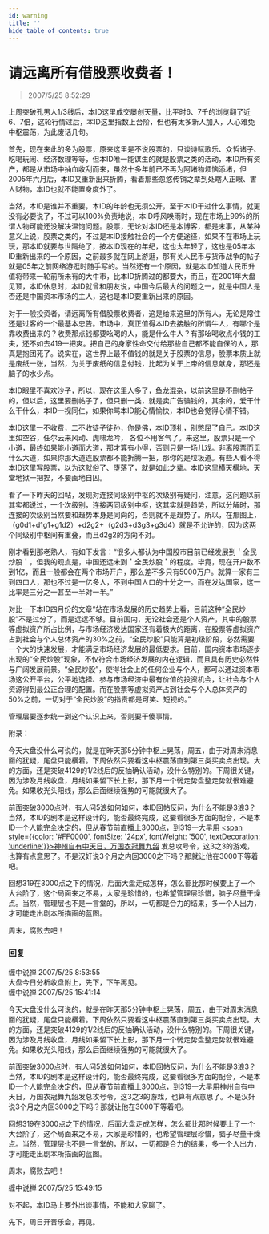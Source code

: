 ```yaml
---
id: warning
title: ''
hide_table_of_contents: true
---
```


# 请远离所有借股票收费者！

> 2007/5/25 8:52:29

上周突破孔男人1/3线后，本ID这里成交屡创天量，比平时6、7千的浏览翻了近6、7倍，这轮行情过后，本ID这里指数上台阶，但也有太多新人加入，人心难免中枢震荡，为此废话几句。

首先，现在来此的多为股票，原来这里是不说股票的，只谈诗赋歌乐、众哲诸子、吃喝玩闹、经济数理等等，但本ID唯一能谋生的就是股票之类的活动，本ID所有资产，都是从市场中抽血收刮而来，虽然十多年前已不再为阿堵物烦恼添堵，但2005年六月后，本ID又重新出来折腾，看着那些忽悠传销之辈到处瞎人正眼、害人财物，本ID也就不能置身度外了。

当然，本ID是谁并不重要，本ID的年龄也无须公开，至于本ID干过什么事情，就更没有必要说了，不过可以100%负责地说，本ID呼风唤雨时，现在市场上99%的所谓人物可能还没解决温饱问题。股票，无论对本ID还是本博客，都是末事，从某种意义上说，股票之类的，不过是本ID接触社会的一个方便途径，如果不在市场上玩玩，那本ID就要与世隔绝了，按本ID现在的年纪，这也太年轻了，这也是05年本ID重新出来的一个原因，之前最多就在网上游逛，那有关人民币与货币战争的帖子就是05年之前网络游逛时随手写的。当然还有一个原因，就是本ID知道人民币升值将带来一轮前所未有的大牛市，比本ID折腾过的都要大，而且，在2001年大盘见顶，本ID休息时，本ID就曾和朋友说，中国今后最大的问题之一，就是中国人是否还是中国资本市场的主人，这也是本ID要重新出来的原因。

对于一般投资者，请远离所有借股票收费者，这是给来这里的所有人，无论是常住还是过客的一个最基本忠告。市场中，真正值得本ID去接触的所谓牛人，有哪个是靠收费出来的？收费那点钱都要吆喝的人，能是什么牛人？有那吆喝收点小钱的工夫，还不如去419一把爽。把自己的身家性命交付给那些自己都不能自保的人，那真是抱团死了。说实在，这世界上最不值钱的就是关于股票的信息，股票本质上就是废纸一张，当然，为关于废纸的信息付钱，比起为关于上帝的信息献身，那还是脑子的水少点。

本ID眼里不喜欢沙子，所以，现在这里人多了，鱼龙混杂，以前这里是不删帖子的，但以后，这里要删帖子了，但只删一类，就是卖广告骗钱的，其余的，爱干什么干什么，本ID一视同仁，如果你骂本ID能心情愉快，本ID也会觉得心情不错。

本ID这里一不收费，二不收徒子徒孙，你是佛，本ID顶礼，别憋屈了自己。本ID这里如空谷，任尔云来风动、虎啸龙吟， 各位不用客气了。来这里，股票只是一个小道，最终如果能小道而大道，那才算有小得，否则只是一场儿戏。非离股票而觅什么大道，如果你那大道连股票都不能折腾一把，那你的是垃圾道。有些人看不得本ID这里写股票，以为这就俗了、堕落了，就是如此之辈。本ID这里横天横地，天堂地狱一把捏，不要画地自囚。

看了一下昨天的回帖，发现对连接同级别中枢的次级别有疑问，注意，这问题以前其实都说过，一个次级别，连接两同级别中枢，这其实就是趋势，所以分解时，那连接的次级别当然要和趋势本身是同向的，否则就不是趋势了。所以，在那图上，（g0d1+d1g1+g1d2）+d2g2+（g2d3+d3g3+g3d4）就是不允许的，因为这两个同级别中枢间有重叠，而且d2g2的方向不对。

刚才看到那老熟人，有如下发言：“很多人都认为中国股市目前已经发展到＇全民炒股＇，但我的观点是，中国还远未到＇全民炒股＇的程度。毕竟，现在开户数不到1亿，而且一般都会在两个市场开户，那么差不多只有5000万户。就算一家有三到四口人，那也不过是一亿多人，不到中国人口的十分之一。而在发达国家，这一比率是三分之一甚至一半对一半。”

对比一下本ID四月份的文章“站在市场发展的历史趋势上看，目前这种“全民炒股”不是过分了，而是远远不够。目前国内，无论社会还是个人资产，其中的股票等虚拟资产所占比例，与市场经济发达国家还有着极大的距离，在股票等虚拟资产占到社会与个人总体资产的30%之前，“全民炒股”只能算是初级阶段，必然需要一个大的快速发展，才能满足市场经济发展的最低要求。目前，国内资本市场逐步出现的“全民炒股”现象，不仅符合市场经济发展的内在逻辑，而且具有历史必然性与广阔发展前景。“全民炒股”，使得社会上的任何企业与个人，都可以通过资本市场这公开平台，公平地选择、参与市场经济中最有价值的投资机会，让社会与个人资源得到最公正合理的配置。而在股票等虚拟资产占到社会与个人总体资产的50%之前，一切对于“全民炒股”的指责都是可笑、短视的。”

管理层要逐步统一到这个认识上来，否则要干傻事情。

<div style={{color: '#FF0000', fontSize: '12pt', fontWeight: '500'}}>

附录：

今天大盘没什么可说的，就是在昨天那5分钟中枢上晃荡，周五，由于对周末消息面的犹疑，尾盘只能横着。下周依然只要看这中枢震荡直到第三类买卖点出现。大的方面，还是突破4129的1/2线后的反抽确认活动，没什么特别的。下周很关键，因为涉及月线收盘，月线如果留下长上影，那下月一个弱走势盘整走势就很难避免。如果收光头阳线，那么后面继续强势的可能就很大了。

前面突破3000点时，有人问5浪如何如何，本ID回帖反问，为什么不能是3浪3？当然，本ID的剧本是这样设计的，能否最终完成，这要看很多方面的配合，不是本ID一个人能完全决定的，但从春节前直播上3000点，到319一大早用 [<span style={{color: '#FF0000', fontSize: '24px', fontWeight: '500', textDecoration: 'underline'}}>神州自有中天日，万国衣冠舞九韶</span>](epic) 发总攻号令，这3之3的游戏，也算有点意思了。不是汉奸说3个月之内回3000之下吗？那就让他在3000下等着吧。

回想319在3000点之下的情况，后面大盘走成怎样，怎么都比那时候要上了一个大台阶了，这个局面来之不易，大家是珍惜的，也希望管理层珍惜，脑子尽量干燥点。当然，管理层也不是一言堂的，所以，一切都是合力的结果，多一个人出力，才可能走出剧本所描画的蓝图。

周末，腐败去吧！

</div>

### 回复

<div class='blog-comment'>
<span class='blog-comment-chan'>缠中说禅</span> 2007/5/25 8:53:55<br/>
大盘今日分析收盘附上，先下，下午再见。
</div>

<div class='blog-comment'>
<span class='blog-comment-chan'>缠中说禅</span> 2007/5/25 15:41:14<br/>

今天大盘没什么可说的，就是在昨天那5分钟中枢上晃荡，周五，由于对周末消息面的犹疑，尾盘只能横着。下周依然只要看这中枢震荡直到第三类买卖点出现。大的方面，还是突破4129的1/2线后的反抽确认活动，没什么特别的。下周很关键，因为涉及月线收盘，月线如果留下长上影，那下月一个弱走势盘整走势就很难避免。如果收光头阳线，那么后面继续强势的可能就很大了。
 
前面突破3000点时，有人问5浪如何如何，本ID回帖反问，为什么不能是3浪3？当然，本ID的剧本是这样设计的，能否最终完成，这要看很多方面的配合，不是本ID一个人能完全决定的，但从春节前直播上3000点，到319一大早用神州自有中天日，万国衣冠舞九韶发总攻号令，这3之3的游戏，也算有点意思了。不是汉奸说3个月之内回3000之下吗？那就让他在3000下等着吧。
 
回想319在3000点之下的情况，后面大盘走成怎样，怎么都比那时候要上了一个大台阶了，这个局面来之不易，大家是珍惜的，也希望管理层珍惜，脑子尽量干燥点。当然，管理层也不是一言堂的，所以，一切都是合力的结果，多一个人出力，才可能走出剧本所描画的蓝图。
 
周末，腐败去吧！
</div>

<div class='blog-comment'>
<span class='blog-comment-chan'>缠中说禅</span> 2007/5/25 15:49:15<br/>

对不起，本ID马上要外出谈事情，不能和大家聊了。

先下，周日开音乐会，再见。
</div>